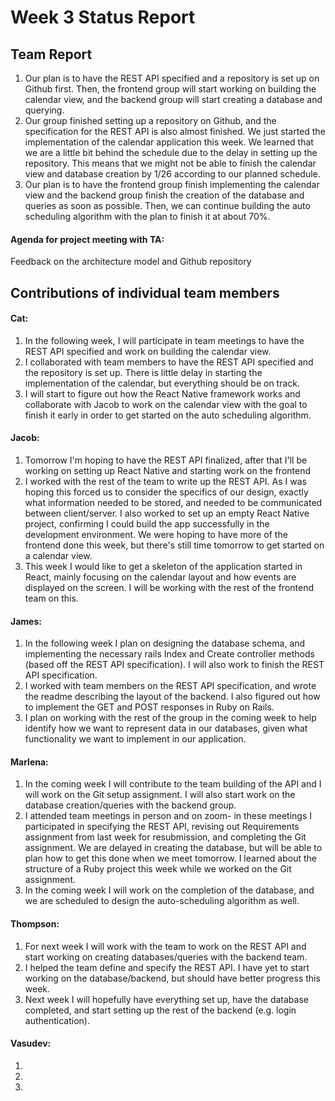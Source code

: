 # Week 3 Status Report

## Team Report

1. Our plan is to have the REST API specified and a repository is set up on Github first. Then, the frontend group will start working on building the calendar view, and the backend group will start creating a database and querying.
2. Our group finished setting up a repository on Github, and the specification for the REST API is also almost finished. We just started the implementation of the calendar application this week. We learned that we are a little bit behind the schedule due to the delay in setting up the repository. This means that we might not be able to finish the calendar view and database creation by 1/26 according to our planned schedule.
3. Our plan is to have the frontend group finish implementing the calendar view and the backend group finish the creation of the database and queries as soon as possible. Then, we can continue building the auto scheduling algorithm with the plan to finish it at about 70%.

#### Agenda for project meeting with TA:
Feedback on the architecture model and Github repository



## Contributions of individual team members

#### Cat:
1. In the following week, I will participate in team meetings to have the REST API specified and work on building the calendar view.
2. I collaborated with team members to have the REST API specified and the repository is set up. There is little delay in starting the implementation of the calendar, but everything should be on track.
3. I will start to figure out how the React Native framework works and collaborate with Jacob to work on the calendar view with the goal to finish it early in order to get started on the auto scheduling algorithm.

#### Jacob:
1. Tomorrow I'm hoping to have the REST API finalized, after that I'll be working on setting up React Native and starting work on the frontend
2. I worked with the rest of the team to write up the REST API. As I was hoping this forced us to consider the specifics of our design, exactly what information needed to be stored, and needed to be communicated between client/server. I also worked to set up an empty React Native project, confirming I could build the app successfully in the development environment. We were hoping to have more of the frontend done this week, but there's still time tomorrow to get started on a calendar view.
3. This week I would like to get a skeleton of the application started in React, mainly focusing on the calendar layout and how events are displayed on the screen. I will be working with the rest of the frontend team on this.

#### James:
1. In the following week I plan on designing the database schema, and implementing the necessary rails Index and Create controller methods (based off the REST API specification). I will also work to finish the REST API specification.
2. I worked with team members on the REST API specification, and wrote the readme describing the layout of the backend. I also figured out how to implement the GET and POST responses in Ruby on Rails.
3. I plan on working with the rest of the group in the coming week to help identify how we want to represent data in our databases, given what functionality we want to implement in our application.

#### Marlena:
1.  In the coming week I will contribute to the team building of the API and I will work on the Git setup assignment. I will also start work on the database creation/queries with the backend group.
2. I attended team meetings in person and on zoom- in these meetings I participated in specifying the REST API, revising out Requirements assignment from last week for resubmission, and completing the Git assignment. We are delayed in creating the database, but will be able to plan how to get this done when we meet tomorrow. I learned about the structure of a Ruby project this week while we worked on the Git assignment.
3. In the coming week I will work on the completion of the database, and we are scheduled to design the auto-scheduling algorithm as well.

#### Thompson:
1. For next week I will work with the team to work on the REST API and start working on creating databases/queries with the backend team.
2. I helped the team define and specify the REST API. I have yet to start working on the database/backend, but should have better progress this week.
3. Next week I will hopefully have everything set up, have the database completed, and start setting up the rest of the backend (e.g. login authentication).

#### Vasudev:
1. 
2. 
3. 
